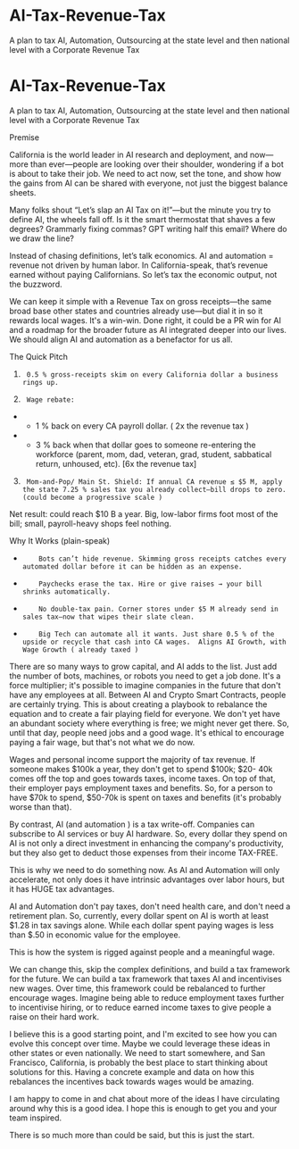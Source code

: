# AI-Tax-Revenue-Tax
A plan to tax AI, Automation, Outsourcing at the state level and then national level with a Corporate Revenue Tax

# AI-Tax-Revenue-Tax
A plan to tax AI, Automation, Outsourcing at the state level and then national level with a Corporate Revenue Tax

Premise

California is the world leader in AI research and deployment, and now—more than ever—people are looking over their shoulder, wondering if a bot is about to take their job. We need to act now, set the tone, and show how the gains from AI can be shared with everyone, not just the biggest balance sheets.

Many folks shout “Let’s slap an AI Tax on it!”—but the minute you try to define AI, the wheels fall off. Is it the smart thermostat that shaves a few degrees? Grammarly fixing commas? GPT writing half this email? Where do we draw the line?

Instead of chasing definitions, let’s talk economics. AI and automation = revenue not driven by human labor. In California-speak, that’s revenue earned without paying Californians. So let’s tax the economic output, not the buzzword.

We can keep it simple with a Revenue Tax on gross receipts—the same broad base other states and countries already use—but dial it in so it rewards local wages. It's a win-win.  Done right, it could be a PR win for AI and a roadmap for the broader future as AI integrated deeper into our lives.  We should align AI and automation as a benefactor for us all.

The Quick Pitch
1.      0.5 % gross-receipts skim on every California dollar a business rings up.

2.      Wage rebate:
 * * 1 % back on every CA payroll dollar. ( 2x the revenue tax )
 * * 3 % back when that dollar goes to someone re-entering the workforce (parent, mom, dad, veteran, grad, student, sabbatical return, unhoused, etc). [6x the revenue tax]

3.      Mom-and-Pop/ Main St. Shield: If annual CA revenue ≤ $5 M, apply the state 7.25 % sales tax you already collect—bill drops to zero. (could become a progressive scale )

Net result: could reach $10 B a year. Big, low-labor firms foot most of the bill; small, payroll-heavy shops feel nothing.

Why It Works (plain-speak)
*         Bots can’t hide revenue. Skimming gross receipts catches every automated dollar before it can be hidden as an expense.

*         Paychecks erase the tax. Hire or give raises → your bill shrinks automatically.

*         No double-tax pain. Corner stores under $5 M already send in sales tax—now that wipes their slate clean.

*         Big Tech can automate all it wants. Just share 0.5 % of the upside or recycle that cash into CA wages.  Aligns AI Growth, with Wage Growth ( already taxed )


There are so many ways to grow capital, and AI adds to the list.  Just add the number of bots, machines, or robots you need to get a job done. It's a force multiplier; it's possible to imagine companies in the future that don't have any employees at all.  Between AI and Crypto Smart Contracts, people are certainly trying.  This is about creating a playbook to rebalance the equation and to create a fair playing field for everyone.  We don't yet have an abundant society where everything is free; we might never get there. So, until that day, people need jobs and a good wage.  It's ethical to encourage paying a fair wage, but that's not what we do now.

Wages and personal income support the majority of tax revenue. If someone makes $100k a year, they don't get to spend $100k; $20- 40k comes off the top and goes towards taxes, income taxes.  On top of that, their employer pays employment taxes and benefits.  So, for a person to have $70k to spend, $50-70k is spent on taxes and benefits (it's probably worse than that).

By contrast, AI (and automation ) is a tax write-off. Companies can subscribe to AI services or buy AI hardware. So, every dollar they spend on AI is not only a direct investment in enhancing the company's productivity, but they also get to deduct those expenses from their income TAX-FREE.

This is why we need to do something now.  As AI and Automation will only accelerate, not only does it have intrinsic advantages over labor hours, but it has HUGE tax advantages.

AI and Automation don't pay taxes, don't need health care, and don't need a retirement plan.  So, currently, every dollar spent on AI is worth at least $1.28 in tax savings alone.  While each dollar spent paying wages is less than $.50 in economic value for the employee.

This is how the system is rigged against people and a meaningful wage.

We can change this, skip the complex definitions, and build a tax framework for the future.  We can build a tax framework that taxes AI and incentivises new wages.  Over time, this framework could be rebalanced to further encourage wages.  Imagine being able to reduce employment taxes further to incentivise hiring, or to reduce earned income taxes to give people a raise on their hard work.

I believe this is a good starting point, and I'm excited to see how you can evolve this concept over time.  Maybe we could leverage these ideas in other states or even nationally.  We need to start somewhere, and San Francisco, California, is probably the best place to start thinking about solutions for this.  Having a concrete example and data on how this rebalances the incentives back towards wages would be amazing.

I am happy to come in and chat about more of the ideas I have circulating around why this is a good idea.  I hope this is enough to get you and your team inspired.

There is so much more than could be said, but this is just the start.
